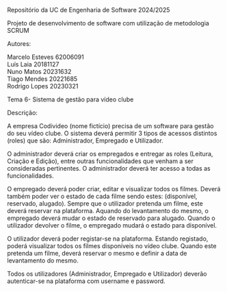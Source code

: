 Repositório da UC de Engenharia de Software 2024/2025

Projeto de desenvolvimento de software com utilização de metodologia SCRUM

Autores:

Marcelo Esteves 62006091<br/>
Luís Laia 20181127<br/>
Nuno Matos 20231632<br/>
Tiago Mendes 20221685<br/>
Rodrigo Lopes 20230321<br/>

Tema 6- Sistema de gestão para vídeo clube

Descrição:

A empresa Codivideo (nome fictício) precisa de um software para gestão do seu vídeo clube. O sistema deverá permitir 3 tipos de acessos distintos (roles) que são: Administrador, Empregado e Utilizador.

O administrador deverá criar os empregados e entregar as roles (Leitura, Criação e Edição), entre outras funcionalidades que venham a ser consideradas pertinentes. O administrador deverá ter acesso a todas as funcionalidades.

O empregado deverá poder criar, editar e visualizar todos os filmes. Deverá também poder ver o estado de cada filme sendo estes: (disponível, reservado, alugado). Sempre que o utilizador pretenda um filme, este deverá reservar na plataforma. Aquando do levantamento do mesmo, o empregado deverá mudar o estado de reservado para alugado. Quando o utilizador devolver o filme, o empregado mudará o estado para disponível.

O utilizador deverá poder registar-se na plataforma. Estando registado, poderá visualizar todos os filmes disponíveis no vídeo clube. Quando este pretenda um filme, deverá reservar o mesmo e definir a data de levantamento do mesmo.

Todos os utilizadores (Administrador, Empregado e Utilizador) deverão autenticar-se na plataforma com username e password.